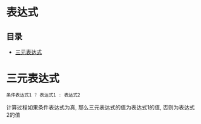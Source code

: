 # 表达式

## 目录

*   [三元表达式](#三元表达式)

# 三元表达式

```javascript
条件表达式1 ? 表达式1 : 表达式2 
```

计算过程如果条件表达式为真, 那么三元表达式的值为表达式1的值, 否则为表达式2的值
